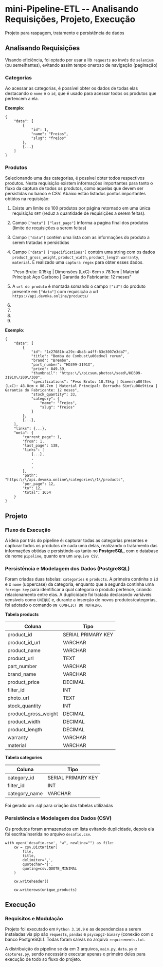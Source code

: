 # mini-Pipeline-ETL -- Analisando Requisições, Projeto, Execução
Projeto para raspagem, tratamento e persistência de dados


##  Analisando Requisições
Visando eficiência, foi optado por usar a lib `requests` ao invés de `selenium` (ou semelhantes), evitando assim tempo oneroso de navigação (paginação)

###  Categorias
Ao acessar as categorias, é possível obter os dados de todas elas destacando o `nome` e o `id`, que é usado para acessar todos os produtos que pertencem a ela.

**Exemplo**:

    {
        "data": [
            {
                "id": 1,
                "name": "Freios",
                "slug": "freios"
            },
            {...}
        ] 
    }
 
 ###  Produtos
Selecionando uma das categorias, é possível obter todos respectivos produtos. Nesta requisição existem informações importantes para tanto o fluxo da captura de todos os produtos, como aquelas que devem ser persistidas no banco e CSV. Abaixo estão listados pontos importantes obtidos na requisição:

1.  Existe um limite de 100 produtos por página retornado em uma única requisição `GET`  (reduz a quantidade de requisições a serem feitas).
2.  Campo `["meta"] ["last_page"]` informa a pagina final dos produtos (limite de requisições a serem feitas)
3.  Campo `["data"]` contém uma lista com as informações do produto a serem tratadas e persistidas
4.  Campo `["data"] ["specifications"]` contém uma string com os dados `product_gross_weight`, `product_width`, `product_length` `warranty`, `material`. É realizado uma `captura regex` para obter esses dados.

    "Peso Bruto: 0.15kg | Dimensões (LxC): 6cm x 78.1cm | Material Principal: Aço Carbono | Garantia do Fabricante: 12 meses"

5.  A `url do produto` é montada somando o campo `["id"]` do produto presente em `["data"]` com requisição a url `https://api.devmka.online/products/`
6.  
7.  
8.  
9.  

**Exemplo**:

    {
        "data": [
            {
                "id": "1c27081b-a29c-4ba3-a4ff-83e3007e3da7",
                "title": "Bomba de Combust\u00edvel rerum",
                "brand": "Brembo",
                "part_number": "HD399-3191X",
                "price": 849.39,
                "thumbnail": "https:\/\/picsum.photos\/seed\/HD399-3191X\/200\/300",
                "specifications": "Peso Bruto: 10.75kg | Dimens\u00f5es (LxC): 48.8cm x 88.7cm | Material Principal: Borracha Sint\u00e9tica | Garantia do Fabricante: 12 meses",
                "stock_quantity": 33,
                "category": {
                    "name": "Freios",
                    "slug": "freios"
                }
            },
            {...},
        ],
        "links": {...},
        "meta": {
            "current_page": 1,
            "from": 1,
            "last_page": 138,
            "links": [
                {...},
                .
                .
                .
            ],
            "path": "https:\/\/api.devmka.online\/categories\/1\/products",
            "per_page": 12,
            "to": 12,
            "total": 1654
        }
    }

## Projeto

### Fluxo de Execução
A ideia por trás do pipeline é: capturar todas as categorias presentes e capturar todos os produtos de cada uma delas, realizando o tratamento das informações obtidas e persistindo-as tanto no **PostgreSQL**, com o database de nome `pipeline`, quanto em um `arquivo CSV`.

### Persistência e Modelagem dos Dados (PostgreSQL)
Foram criadas duas tabelas: `categories` e `products`. A primeira continha o `id` e o `nome` (uppercase) da categoria, enquanto que a segunda continha uma `foreign key` para identificar a qual categoria o produto pertence, criando relacionamento entre elas. A duplicidade foi tratada declarando variáveis sensíveis como `UNIQUE` e, durante a inserção de novos produtos/categorias, foi adotado o comando `ON CONFLICT DO NOTHING`.

**Tabela products**

|Coluna|Tipo|
|---|---|
|product_id|SERIAL PRIMARY KEY|
|product_id_url|VARCHAR|
|product_name|VARCHAR|
|product_url|TEXT|
|part_number|VARCHAR|
|brand_name|VARCHAR|
|product_price|DECIMAL|
|filter_id|INT|
|photo_url|TEXT|
|stock_quantity|INT|
|product_gross_weight|DECIMAL|
|product_width|DECIMAL|
|product_length|DECIMAL|
|warranty|VARCHAR|
|material|VARCHAR|

**Tabela categories**

|Coluna|Tipo|
|---|---|
|category_id|SERIAL PRIMARY KEY|
|filter_id|INT|
|category_name|VARCHAR|

Foi gerado um .sql para criação das tabelas utilizadas

### Persistência e Modelagem dos Dados (CSV)
Os produtos foram armazenados em lista evitando duplicidade, depois ela foi escrita/inserida no arquivo `desafio.csv`.

    with open('desafio.csv', "w", newline="") as file:
        cw = csv.DictWriter(
            file,
            title,
            delimiter=',',
            quotechar='|',
            quoting=csv.QUOTE_MINIMAL
        )

        cw.writeheader()

        cw.writerows(unique_products)

## Execução

### Requisitos e Modulação
Projeto foi executado em `Python 3.10.9` e as dependencias a serem instaladas via pip são `requests`, `pandas` e `psycopg2-binary` (conexão com o banco PostgreSQL). Todas foram salvas no arquivo `requirements.txt`.

A distribuição do pipeline se da em 3 arquivos, `main.py`, `data.py` e `captures.py`, sendo  necessário executar apenas o primeiro deles para execução de todo so fluxo do projeto.


